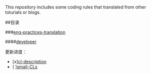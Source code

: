 This repository includes some coding rules that translated from other toturials or
blogs.

##目录

###[eng-practices-translation](https://github.com/leafs99/coding-rule/tree/master/eng-practices-translation)

####[developer](https://github.com/leafs99/coding-rule/tree/master/eng-practices-translation/developer)

更新进度：
- [x][cl-description](https://github.com/leafs99/coding-rule/blob/master/eng-practices-translation/developer/cl-desacription.md)
- [ ][small-CLs]()
